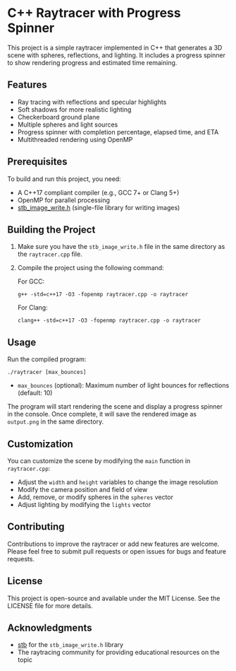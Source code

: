 # C++ Raytracer with Progress Spinner

This project is a simple raytracer implemented in C++ that generates a 3D scene with spheres, reflections, and lighting. It includes a progress spinner to show rendering progress and estimated time remaining.

## Features

- Ray tracing with reflections and specular highlights
- Soft shadows for more realistic lighting
- Checkerboard ground plane
- Multiple spheres and light sources
- Progress spinner with completion percentage, elapsed time, and ETA
- Multithreaded rendering using OpenMP

## Prerequisites

To build and run this project, you need:

- A C++17 compliant compiler (e.g., GCC 7+ or Clang 5+)
- OpenMP for parallel processing
- [stb_image_write.h](https://github.com/nothings/stb/blob/master/stb_image_write.h) (single-file library for writing images)

## Building the Project

1. Make sure you have the `stb_image_write.h` file in the same directory as the `raytracer.cpp` file.

2. Compile the project using the following command:

   For GCC:
   ```
   g++ -std=c++17 -O3 -fopenmp raytracer.cpp -o raytracer
   ```

   For Clang:
   ```
   clang++ -std=c++17 -O3 -fopenmp raytracer.cpp -o raytracer
   ```

## Usage

Run the compiled program:

```
./raytracer [max_bounces]
```

- `max_bounces` (optional): Maximum number of light bounces for reflections (default: 10)

The program will start rendering the scene and display a progress spinner in the console. Once complete, it will save the rendered image as `output.png` in the same directory.

## Customization

You can customize the scene by modifying the `main` function in `raytracer.cpp`:

- Adjust the `width` and `height` variables to change the image resolution
- Modify the camera position and field of view
- Add, remove, or modify spheres in the `spheres` vector
- Adjust lighting by modifying the `lights` vector

## Contributing

Contributions to improve the raytracer or add new features are welcome. Please feel free to submit pull requests or open issues for bugs and feature requests.

## License

This project is open-source and available under the MIT License. See the LICENSE file for more details.

## Acknowledgments

- [stb](https://github.com/nothings/stb) for the `stb_image_write.h` library
- The raytracing community for providing educational resources on the topic
